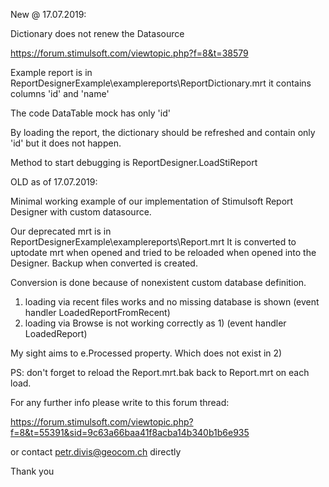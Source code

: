 New @ 17.07.2019:

Dictionary does not renew the Datasource
 
https://forum.stimulsoft.com/viewtopic.php?f=8&t=38579

Example report is in ReportDesignerExample\examplereports\ReportDictionary.mrt
it contains columns 'id' and 'name'

The code DataTable mock has only 'id'

By loading the report, the dictionary should be refreshed and contain only 'id' but it does not happen.

Method to start debugging is ReportDesigner.LoadStiReport


OLD as of 17.07.2019:

Minimal working example of our implementation of Stimulsoft Report Designer with custom datasource.

Our deprecated mrt is in ReportDesignerExample\examplereports\Report.mrt
It is converted to uptodate mrt when opened and tried to be reloaded when opened into the Designer.
Backup when converted is created.

Conversion is done because of nonexistent custom database definition.

1) loading via recent files works and no missing database is shown
(event handler LoadedReportFromRecent)
2) loading via Browse is not working correctly as 1)
(event handler LoadedReport)

My sight aims to e.Processed  property. Which does not exist in 2)


PS: don't forget to reload the Report.mrt.bak back to Report.mrt on each load.

For any further info please write to this forum thread:

https://forum.stimulsoft.com/viewtopic.php?f=8&t=55391&sid=9c63a66baa41f8acba14b340b1b6e935

or contact petr.divis@geocom.ch directly

Thank you